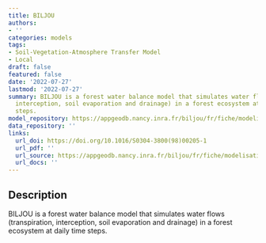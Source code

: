```yaml
---
title: BILJOU
authors:
- ''
categories: models
tags:
- Soil-Vegetation-Atmosphere Transfer Model
- Local
draft: false
featured: false
date: '2022-07-27'
lastmod: '2022-07-27'
summary: BILJOU is a forest water balance model that simulates water flows (transpiration,
  interception, soil evaporation and drainage) in a forest ecosystem at daily time
  steps.
model_repository: https://appgeodb.nancy.inra.fr/biljou/fr/fiche/modelisation
data_repository: ''
links:
  url_doi: https://doi.org/10.1016/S0304-3800(98)00205-1
  url_pdf: ''
  url_source: https://appgeodb.nancy.inra.fr/biljou/fr/fiche/modelisation
  url_docs: ''
---
```


## Description

BILJOU is a forest water balance model that simulates water flows (transpiration, interception, soil evaporation and drainage) in a forest ecosystem at daily time steps.

